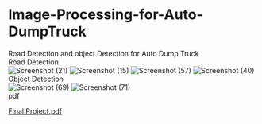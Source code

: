 # Image-Processing-for-Auto-DumpTruck
Road Detection and object Detection for Auto Dump Truck <br/>
Road Detection
<br/>
![Screenshot (21)](https://github.com/user-attachments/assets/5dd047d1-70b7-4e67-892f-54c43bec3e97)
![Screenshot (15)](https://github.com/user-attachments/assets/cbee5c87-ebe8-4b2f-8219-067b18bd4615)
![Screenshot (57)](https://github.com/user-attachments/assets/f2dcd3fe-a15e-4959-ad4e-b8496057868a)
![Screenshot (40)](https://github.com/user-attachments/assets/57db437c-b2d5-42c0-893c-a6e2349afeea)
<br/>
Object Detection
<br/>
![Screenshot (69)](https://github.com/user-attachments/assets/c078bf53-aafc-4ad5-97bc-1c5be24f3e24) ![Screenshot (71)](https://github.com/user-attachments/assets/3151c785-e3e9-4971-9ea7-63dfc614e00f)
<br/>
pdf
<br/>


[Final Project.pdf](https://github.com/user-attachments/files/17027712/Final.Project.pdf)

